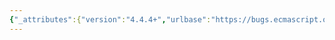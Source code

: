 ```yaml
---
{"_attributes":{"version":"4.4.4+","urlbase":"https://bugs.ecmascript.org/","maintainer":"dherman@mozilla.com"},"bug":{"bug_id":1631,"creation_ts":"2013-07-30 12:40:00 -0700","short_desc":"12.11.1.2: Invalid access to [[value]] after ReturnIfAbrupt","delta_ts":"2013-08-23 08:22:15 -0700","product":"Draft for 6th Edition","component":"technical issue","version":"Rev 16: July 15, 2013 Draft","rep_platform":"All","op_sys":"All","bug_status":"RESOLVED","resolution":"FIXED","priority":"Normal","bug_severity":"normal","everconfirmed":true,"reporter":{"uid":"andrebargull","name":"André Bargull"},"assigned_to":{"uid":"allen","name":"Allen Wirfs-Brock"},"long_desc":[{"commentid":4605,"comment_count":0,"who":{"uid":"andrebargull","name":"André Bargull"},"bug_when":"2013-07-30 12:40:13 -0700","thetext":"12.11.1.2, Runtime Semantics: Case Block Evaluation for \"CaseBlock : {\nCaseClauses opt }\" steps 4.e.ii.2-3:\n\n> 2.  ReturnIfAbrupt(R).\n> 3.  Let V = R.[[value]].\n\n\nBut after ReturnIfAbrupt() `R` is no longer a CompletionRecord, but the completion record's [[value]]. \n\n\nSteps 4.e.ii.2-3 should be changed as follows:\n\n> 2.  ReturnIfAbrupt(R).\n> 3.  Let V = R."},{"commentid":4972,"comment_count":1,"who":{"uid":"allen","name":"Allen Wirfs-Brock"},"bug_when":"2013-08-18 14:00:22 -0700","thetext":"fixed in rev17 editor's draft"},{"commentid":5050,"comment_count":2,"who":{"uid":"allen","name":"Allen Wirfs-Brock"},"bug_when":"2013-08-23 08:22:15 -0700","thetext":"fixed in rev17, August 23, 2013 draft"}]}}
---
```

